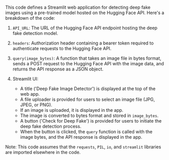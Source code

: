 This code defines a Streamlit web application for detecting deep fake images using a pre-trained model hosted on the Hugging Face API. Here's a breakdown of the code:

1. `API_URL`: The URL of the Hugging Face API endpoint hosting the deep fake detection model.

2. `headers`: Authorization header containing a bearer token required to authenticate requests to the Hugging Face API.

3. `query(image_bytes)`: A function that takes an image file in bytes format, sends a POST request to the Hugging Face API with the image data, and returns the API response as a JSON object.

4. Streamlit UI:
   - A title ('Deep Fake Image Detector') is displayed at the top of the web app.
   - A file uploader is provided for users to select an image file (JPG, JPEG, or PNG).
   - If an image is uploaded, it is displayed in the app.
   - The image is converted to bytes format and stored in `image_bytes`.
   - A button ('Check for Deep Fake') is provided for users to initiate the deep fake detection process.
   - When the button is clicked, the `query` function is called with the image bytes, and the API response is displayed in the app.

Note: This code assumes that the `requests`, `PIL`, `io`, and `streamlit` libraries are imported elsewhere in the code.

